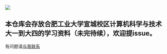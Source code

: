 ![](https://xc.hfut.edu.cn/_upload/article/images/71/7b/1219d3104a0fb29429bae77ec9c9/03c550ee-d815-4649-81fc-2b4f9c9da1c7.jpeg)

## 本仓库会存放合肥工业大学宣城校区计算机科学与技术大一到大四的学习资料（未完待续），欢迎提issue。

有问题请[与我联系](https://t.me/TuningLunaPMBot)
